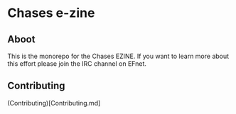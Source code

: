 # Chases e-zine

## Aboot

This is the monorepo for the Chases EZINE. If you want to learn more
about this effort please join the IRC channel on EFnet.

## Contributing

(Contributing)[Contributing.md]
